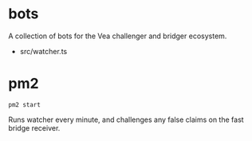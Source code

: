 # bots

A collection of bots for the Vea challenger and bridger ecosystem.

- src/watcher.ts

# pm2

`pm2 start`

Runs watcher every minute, and challenges any false claims on the fast bridge receiver.
